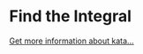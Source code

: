 Find the Integral
=
[Get more information about kata...](https://www.codewars.com//kata/59811fd8a070625d4c000013)